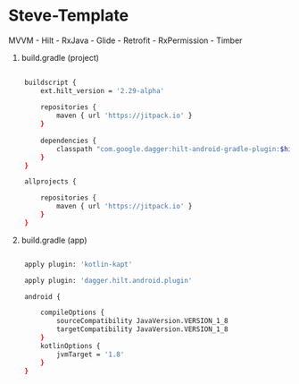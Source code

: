 # Steve-Template
MVVM - Hilt - RxJava - Glide - Retrofit - RxPermission - Timber

1. build.gradle (project)

```bash
    
    buildscript {
        ext.hilt_version = '2.29-alpha'
    
        repositories {
            maven { url 'https://jitpack.io' }
        }
    
        dependencies {
            classpath "com.google.dagger:hilt-android-gradle-plugin:$hilt_version"
        }
    }

    allprojects {

        repositories {
            maven { url 'https://jitpack.io' }
        }
    }
```
2. build.gradle (app)

```bash

    apply plugin: 'kotlin-kapt'

    apply plugin: 'dagger.hilt.android.plugin'

    android {

        compileOptions {
            sourceCompatibility JavaVersion.VERSION_1_8
            targetCompatibility JavaVersion.VERSION_1_8
        }
        kotlinOptions {
            jvmTarget = '1.8'
        }
    }
```
